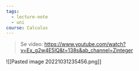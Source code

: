 ```yaml
---
tags:
  - lecture-note
  - uni
course: Calculus
---
```


>Se video: https://www.youtube.com/watch?v=Ex_g2w4E5lQ&t=138s&ab_channel=Zinteger




![[Pasted image 20221031235456.png]]